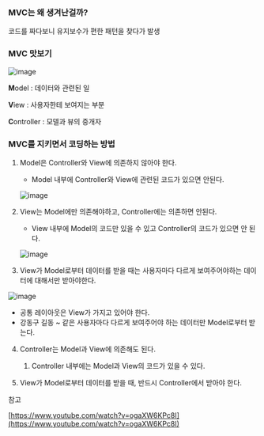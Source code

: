 ### MVC는 왜 생겨난걸까?

코드를 짜다보니 유지보수가 편한 패턴을 찾다가 발생

### MVC 맛보기

![image](https://user-images.githubusercontent.com/70627982/209820715-798a11d4-fe68-4ea1-89df-5cf3cfcb43ad.png)

**M**odel : 데이터와 관련된 일

**V**iew : 사용자한테 보여지는 부분

**C**ontroller : 모델과 뷰의 중개자

### MVC를 지키면서 코딩하는 방법

1. Model은 Controller와 View에 의존하지 않아야 한다.
    - Model 내부에 Controller와 View에 관련된 코드가 있으면 안된다.
    
    ![image](https://user-images.githubusercontent.com/70627982/209820727-47532bf7-c494-4174-8c82-f66ba3e64197.png)

    

2. View는 Model에만 의존해야하고, Controller에는 의존하면 안된다.
    - View 내부에 Model의 코드만 있을 수 있고 Controller의 코드가 있으면 안 된다.
    
    ![image](https://user-images.githubusercontent.com/70627982/209822489-55d50674-cffb-4050-af63-1a4fa8e22367.png)


    
3. View가 Model로부터 데이터를 받을 때는 사용자마다 다르게 보여주어야하는 데이터에 대해서만 받아야한다.

![image](https://user-images.githubusercontent.com/70627982/209822580-ca809e00-5181-4041-9d5b-0cc299109d58.png)


- 공통 레이아웃은 View가 가지고 있어야 한다.
- 강동구 길동 ~ 같은 사용자마다 다르게 보여주어야 하는 데이터만 Model로부터 받는다.

4. Controller는 Model과 View에 의존해도 된다.
    1. Controller 내부에는 Model과 View의 코드가 있을 수 있다.

5. View가 Model로부터 데이터를 받을 때, 반드시 Controller에서 받아야 한다.

참고

[https://www.youtube.com/watch?v=ogaXW6KPc8I](https://www.youtube.com/watch?v=ogaXW6KPc8I)

